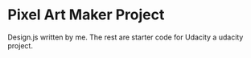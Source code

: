# Pixel Art Maker Project
Design.js written by me. 
The rest are starter code for Udacity a udacity project. 
